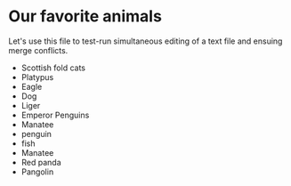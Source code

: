 # Our favorite animals

Let's use this file to test-run simultaneous editing of a text file and ensuing merge conflicts.

- Scottish fold cats
- Platypus
- Eagle
- Dog
- Liger
- Emperor Penguins
- Manatee
- penguin
- fish
- Manatee
- Red panda
- Pangolin

